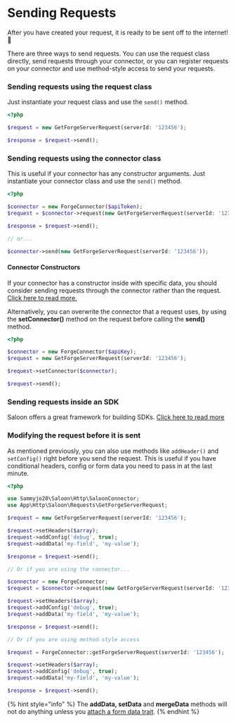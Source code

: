 # Sending Requests

After you have created your request, it is ready to be sent off to the internet! 🚀

There are three ways to send requests. You can use the request class directly, send requests through your connector, or you can register requests on your connector and use method-style access to send your requests.

### Sending requests using the request class

Just instantiate your request class and use the `send()` method.

```php
<?php

$request = new GetForgeServerRequest(serverId: '123456');

$response = $request->send();
```

### Sending requests using the connector class

This is useful if your connector has any constructor arguments. Just instantiate your connector class and use the `send()` method.

```php
<?php

$connector = new ForgeConnector($apiToken);
$request = $connector->request(new GetForgeServerRequest(serverId: '123456'));

$response = $request->send();

// or...

$connector->send(new GetForgeServerRequest(serverId: '123456'));
```

#### Connector Constructors

If your connector has a constructor inside with specific data, you should consider sending requests through the connector rather than the request. [Click here to read more.](./#sending-requests-using-your-connector)

Alternatively, you can overwrite the connector that a request uses, by using the **setConnector()** method on the request before calling the **send()** method.

```php
<?php

$connector = new ForgeConnector($apiKey);
$request = new GetForgeServerRequest(serverId: '123456');

$request->setConnector($connector);

$request->send();
```

### Sending requests inside an SDK

Saloon offers a great framework for building SDKs. [Click here to read more](../sdk-style-connectors.md)

### Modifying the request before it is sent

As mentioned previously, you can also use methods like `addHeader()` and `setConfig()` right before you send the request. This is useful if you have conditional headers, config or form data you need to pass in at the last minute.

```php
<?php

use Sammyjo20\Saloon\Http\SaloonConnector;
use App\Http\Saloon\Requests\GetForgeServerRequest;

$request = new GetForgeServerRequest(serverId: '123456');

$request->setHeaders($array);
$request->addConfig('debug', true);
$request->addData('my-field', 'my-value');

$response = $request->send();

// Or if you are using the connector...

$connector = new ForgeConnector;
$request = $connector->request(new GetForgeServerRequest(serverId: '123456'));

$request->setHeaders($array);
$request->addConfig('debug', true);
$request->addData('my-field', 'my-value');

$response = $request->send();

// Or if you are using method-style access

$request = ForgeConnector::getForgeServerRequest(serverId: '123456');

$request->setHeaders($array);
$request->addConfig('debug', true);
$request->addData('my-field', 'my-value');

$response = $request->send();
```

{% hint style="info" %}
The **addData, setData** and **mergeData** methods will not do anything unless you [attach a form data trait](../attaching-data.md).
{% endhint %}
